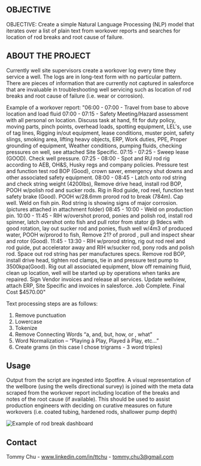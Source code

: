 

<!-- OBJECTIVE -->
## OBJECTIVE

OBJECTIVE: Create a simple Natural Language Processing (NLP) model that iterates over a list of plain text from workover reports and searches for location of rod breaks and root cause of failure. 

<!-- ABOUT THE PROJECT -->
## ABOUT THE PROJECT

Currently well site supervisors create a workover log every time they service a well. The logs are in long-text form with no particular pattern. There are pieces of information that are currently not captured in salesforce that are invaluable in troubleshooting well servicing such as location of rod breaks and root cause of failure (i.e. wear or corrosion).

Example of a workover report:
"06:00 - 07:00 - Travel from base to above location and load fluid 07:00 - 07:15 - Safety Meeting/Hazard assessment with all personal on location. Discuss task at hand, fit for duty policy, moving parts, pinch points, overhead loads, spotting equipment, LEL's, use of tag lines, Rigging in/out equipment, lease conditions, muster point, safety slings, smoking area, lifting heavy objects, ERP, Work duties, PPE, Proper grounding of equipment, Weather conditions, pumping fluids, checking pressures on well, see attached Site Specific. 07:15 - 07:25 - Sweep lease (GOOD). Check well pressure. 07:25 - 08:00 - Spot and RU rod rig according to AEB, OH&S, Husky regs and company policies. Pressure test and function test rod BOP (Good), crown saver, emergency shut downs and other associated safety equipment. 08:00 - 08:45 - Latch onto rod string and check string weight (4200lbs), Remove drive head, install rod BOP, POOH w/polish rod and sucker rods. Rig in Rod guide, rod reel, function test safety brake (Good). POOH w/28.6mm prorod rod to break (784m). Cap well. Weld on fish pin. Rod string is showing signs of major corrosion. (pictures attached in attachment folder) 08:45 - 10:00 - Weld on production pin. 10:00 - 11:45 - RIH w/overshot prorod, ponies and polish rod, install rod spinner, latch overshot onto fish and pull rotor from stator @ 9decs with good rotation, lay out sucker rod and ponies, flush well w/4m3 of produced water, POOH w/prorod to fish, Remove 21? of prorod , pull and inspect shear and rotor (Good). 11:45 - 13:30 - RIH w/prorod string, rig out rod reel and rod guide, put accelerator away and RIH w/sucker rod, pony rods and polish rod. Space out rod string has per manufactures specs. Remove rod BOP, install drive head, tighten rod clamps, tie in and pressure test pump to 3500kpa(Good). Rig out all associated equipment, blow off remaining fluid, clean up location, well will be started up by operations when tanks are repaired. Sign Vendor invoices and release all services. Update wellview, attach ERP, Site Specific and invoices in salesforce. Job Complete. Final Cost $4570.00"

Text processing steps are as follows:
1) Remove punctuation
2) Lowercase
3) Tokenize
4) Remove Connecting Words “a, and, but, how, or , what”
5) Word Normalization – “Playing à Play, Played à Play, etc…”
6) Create grams (in this case I chose trigrams - 3 word triples)

<!-- USAGE EXAMPLES -->
## Usage

Output from the script are ingested into Spotfire. A visual representation of the wellbore (using the wells directional survey) is joined with the meta data scraped from the workover report including location of the breaks and notes of the root cause (if available). This should be used to assist production engineers with deciding on curative measures on future workovers (i.e. coated tubing, hardened rods, shallower pump depth)

![Example of rod break dashboard](https://lh3.googleusercontent.com/pw/ABLVV87CuKA9AzajlHjcxFDrWHoaOutapYRbV9cICTGcom5d1AV-2Z_eC_2L9keP2YpXOxvyOMBKG8_pLmg36nK3i_qOFSkyyRshQRY4_sqODPEizAGsCIg=w1376-h766-s-no-gm)

<!-- CONTACT -->
## Contact

Tommy Chu - www.linkedin.com/in/ttchu - tommy.chu3@gmail.com

